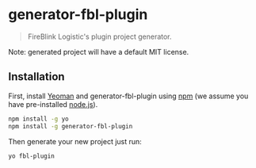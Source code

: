 # generator-fbl-plugin
> FireBlink Logistic's plugin project generator.

Note: generated project will have a default MIT license. 

## Installation

First, install [Yeoman](http://yeoman.io) and generator-fbl-plugin using [npm](https://www.npmjs.com/) (we assume you have pre-installed [node.js](https://nodejs.org/)).

```bash
npm install -g yo
npm install -g generator-fbl-plugin
```

Then generate your new project just run:

```bash
yo fbl-plugin
```

